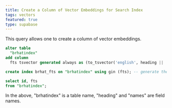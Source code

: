 ```yaml
---
title: Create a Column of Vector Embeddings for Search Index
tags: vectors
featured: true
type: supabase
---
```


This query allows one to create a column of vector embeddings.

```sql
alter table
  "brhatindex"
add column
  fts tsvector generated always as (to_tsvector('english', heading || ' ' || names )) stored;

create index brhat_fts on "brhatindex" using gin (fts); -- generate the index

select id, fts
from "brhatindex";
```

In the above, "brhatindex" is a table name, "heading" and "names" are field names. 